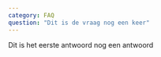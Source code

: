 ```yaml
---
category: FAQ
question: "Dit is de vraag nog een keer"
--- 
```

Dit is het eerste antwoord nog een antwoord
